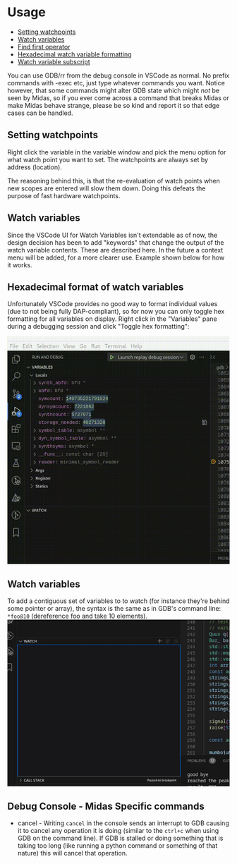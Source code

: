 # Usage

- [Setting watchpoints](#setting-watchpoints)
- [Watch variables](#watch-variables)
- [Find first operator](#find-first)
- [Hexadecimal watch variable formatting](#hexadecimal-format-of-watch-variables)
- [Watch variable subscript](#watch-variable-subscript)

You can use GDB/rr from the debug console in VSCode as normal. No prefix commands with -exec etc, just type whatever commands you want. Notice however, that some commands might alter GDB state which might _not_ be seen by Midas, so if you ever come across a command that breaks Midas or make Midas behave strange, please be so kind and report it so that edge cases can be handled.

## Setting watchpoints

Right click the variable in the variable window and pick the menu option for what watch point you want to set. The watchpoints are always set by address (location).

The reasoning behind this, is that the re-evaluation of watch points when new scopes are entered will slow them down. Doing this defeats the purpose of fast hardware watchpoints.


## Watch variables

Since the VSCode UI for Watch Variables isn't extendable as of now, the design decision has been to add "keywords" that change the output of the watch variable contents. These are described here. In the future
a context menu will be added, for a more clearer use. Example shown below for how it works.

## Hexadecimal format of watch variables

Unfortunately VSCode provides no good way to format individual values (due to not being fully DAP-compliant), so for now you can only toggle hex formatting for all variables on display. Right click in the "Variables" pane during
a debugging session and click "Toggle hex formatting":

![Toggle hex](./toggle_hex.gif)

## Watch variables

To add a contiguous set of variables to to watch (for instance they're behind some pointer or array), the syntax is the same as in GDB's command line: `*foo@10` (dereference foo and take 10 elements).
![Here's an example](./array-vars.gif)

## Debug Console - Midas Specific commands

- cancel - Writing `cancel` in the console sends an interrupt to GDB causing it to cancel any operation it is doing (similar to the `ctrl+c` when using GDB on the command line). If GDB is stalled or doing something that is taking too long (like running a python command or something of that nature) this will cancel that operation.
